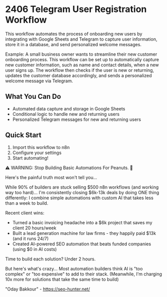# 2406 Telegram User Registration Workflow

This workflow automates the process of onboarding new users by integrating with Google Sheets and Telegram to capture user information, store it in a database, and send personalized welcome messages.

Example: A small business owner wants to streamline their new customer onboarding process. This workflow can be set up to automatically capture new customer information, such as name and contact details, when a new user signs up. The workflow then checks if the user is new or returning, updates the customer database accordingly, and sends a personalized welcome message via Telegram.

## What You Can Do
- Automated data capture and storage in Google Sheets
- Conditional logic to handle new and returning users
- Personalized Telegram messages for new and returning users

## Quick Start
1. Import this workflow to n8n
2. Configure your settings
3. Start automating!

⚠️ WARNING: Stop Building Basic Automations For Peanuts. 🚫

Here's the painful truth most won't tell you...

While 90% of builders are stuck selling $500 n8n workflows (and working way too hard)...
I'm consistently closing $6k-13k deals by doing ONE thing differently:
I combine simple automations with custom AI that takes less than a week to build.

Recent client wins:
* Turned a basic invoicing headache into a $6k project that saves my client 20 hours/week
* Built a lead generation machine for law firms - they happily paid $13k (and it runs 24/7)
* Created AI-powered SEO automation that beats funded companies (using $0 in AI costs)

Time to build each solution? Under 2 hours.

But here's what's crazy...
Most automation builders think AI is "too complex" or "too expensive" to add to their stack.
(Meanwhile, I'm charging 10x more for solutions that take the same time to build)

"Oday Bakkour" - https://seo-hunter.net/
